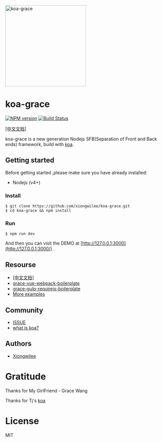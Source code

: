 <img src="https://github.com/xiongwilee/koa-grace/blob/master/logo.png?raw=true" alt="koa-grace" width="255px" title="A koa MVC framework" alt="A koa multi-app MVC framework"/>

# koa-grace

[![NPM version](https://img.shields.io/npm/v/koa-grace.svg)](https://www.npmjs.com/package/koa-grace)
[![Build Status](https://travis-ci.org/xiongwilee/koa-grace.svg?branch=master)](https://travis-ci.org/xiongwilee/koa-grace)

[[中文文档]](https://github.com/xiongwilee/koa-grace/wiki/%E4%B8%AD%E6%96%87%E6%96%87%E6%A1%A3) 

koa-grace is a new generation Nodejs SFB(Separation of Front and Back ends) framework, build with [koa](https://github.com/koajs/koa).

## Getting started

Before getting started ,please make sure you have already installed:
* Nodejs (v4+)

### Install 

	$ git clone https://github.com/xiongwilee/koa-grace.git
	$ cd koa-grace && npm install

### Run
	
	$ npm run dev

And then you can visit the DEMO at [http://127.0.0.1:3000](http://127.0.0.1:3000/) . 

## Resourse
 - [[中文文档]](https://github.com/xiongwilee/koa-grace/wiki/%E4%B8%AD%E6%96%87%E6%96%87%E6%A1%A3) 
 - [grace-vue-webpack-boilerplate](https://github.com/Thunf/grace-vue-webpack-boilerplate)
 - [grace-gulp-requirejs-boilerplate](https://github.com/xiongwilee/gulp-requirejs-boilerplate)
 - [More examples](https://github.com/xiongwilee/koa-grace/tree/master/app)

## Community
 - [ISSUE](https://github.com/xiongwilee/koa-grace/issues)
 - [what is koa?](https://github.com/koajs/koa)

## Authors

  - [Xiongwilee](https://github.com/xiongwilee)

# Gratitude

Thanks for My GirlFriend - Grace Wang

Thanks for Tj's [koa](https://github.com/koajs/koa)

# License

  MIT
